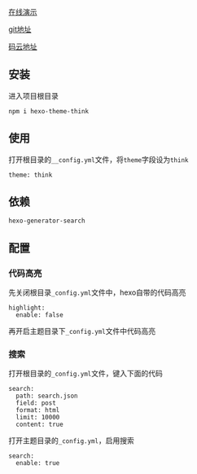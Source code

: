 
[在线演示](http://www.lurenx.cn/)

[git地址](https://github.com/dong865/hexo-theme-think/)

[码云地址](https://gitee.com/dongdonging/hexo-theme-think/)

## 安装
进入项目根目录
```
npm i hexo-theme-think
```

## 使用
打开根目录的`__config.yml`文件，将`theme`字段设为`think`
```
theme: think
```

## 依赖
```
hexo-generator-search
```

## 配置
### 代码高亮
先关闭根目录`_config.yml`文件中，hexo自带的代码高亮
```
highlight:
  enable: false
```
再开启主题目录下`_config.yml`文件中代码高亮

### 搜索
打开根目录的`_config.yml`文件，键入下面的代码
```
search:
  path: search.json
  field: post
  format: html
  limit: 10000
  content: true
```
打开主题目录的`_config.yml`，启用搜索
```
search:
  enable: true
```